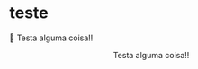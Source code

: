 
# teste

<!-- badges: start -->
<!-- badges: end -->

&#128507; Testa alguma coisa!! 
<center>Testa alguma coisa!!</center>
